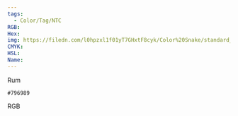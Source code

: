 ```yaml
---
tags:
  - Color/Tag/NTC
RGB:
Hex:
img: https://filedn.com/l0hpzxl1f01yT7GHxtF8cyk/Color%20Snake/standard_csv_to_svg/%23/796989.svg
CMYK:
HSL:
Name:
---
```

Rum
```palette
#796989
```
RGB
